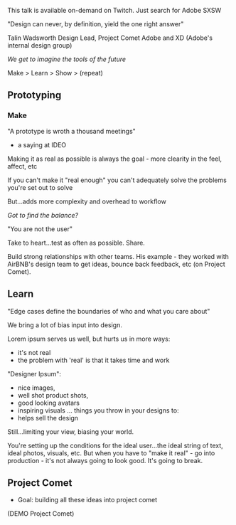 This talk is available on-demand on Twitch. Just search for Adobe SXSW

"Design can never, by definition, yield the one right answer"

Talin Wadsworth
Design Lead,
Project Comet
Adobe and XD (Adobe's internal design group)

_We get to imagine the tools of the future_

Make > Learn > Show > (repeat)

## Prototyping 
### Make

"A prototype is wroth a thousand meetings"
- a saying at IDEO

Making it as real as possible is always the goal - more clearity in the feel, affect, etc

If you can't make it "real enough" you can't adequately solve the problems you're set out to solve

But...adds more complexity and overhead to workflow

_Got to find the balance?_

"You are not the user"

Take to heart...test as often as possible. Share.

Build strong relationships with other teams. His example - they worked with AirBNB's design team to get ideas, bounce back feedback, etc (on Project Comet).

## Learn

"Edge cases define the boundaries of who and what you care about"

We bring a lot of bias input into design. 

Lorem ipsum serves us well, but hurts us in more ways:
- it's not real
- the problem with 'real' is that it takes time and work

"Designer Ipsum":
- nice images,
- well shot product shots,
- good looking avatars
- inspiring visuals ... things you throw in your designs to:
- helps sell the design

Still...limiting your view, biasing your world.

You're setting up the conditions for the ideal user...the ideal string of text, ideal photos, visuals, etc.
But when you have to "make it real" - go into production - it's not always going to look good. It's going to break.

## Project Comet

- Goal: building all these ideas into project comet

(DEMO Project Comet)

